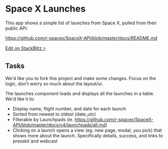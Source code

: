 # Space X Launches

This app shows a simple list of launches from Space X, pulled from their public API:

https://github.com/r-spacex/SpaceX-API/blob/master/docs/README.md

[Edit on StackBlitz ⚡️](https://stackblitz.com/edit/spacex-launches)

## Tasks

We'd like you to fork this project and make some changes. Focus on the logic, don't worry so much about the layout/ui.

The launches component loads and displays all the launches in a table. We'd like it to:

- Display name, flight number, and date for each launch
- Sorted from newest to oldest (date_utc)
- Filterable by Launchpads (ie. https://github.com/r-spacex/SpaceX-API/blob/master/docs/v4/launchpads/all.md)
- Clicking on a launch opens a view (eg. new page, modal, you pick) that shows more about the launch. Specifically details, success, and links to presskit and webcast
